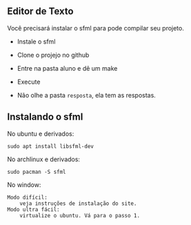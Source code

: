 ## Editor de Texto

Você precisará instalar o sfml para pode compilar seu projeto.

- Instale o sfml
- Clone o projejo no github
- Entre na pasta aluno e dê um make
- Execute

- Não olhe a pasta `resposta`, ela tem as respostas.

## Instalando o sfml

No ubuntu e derivados:

    sudo apt install libsfml-dev

No archlinux e derivados:

    sudo pacman -S sfml

No window:

    Modo difícil:
        veja instruções de instalação do site.
    Modo ultra fácil:
        virtualize o ubuntu. Vá para o passo 1.

